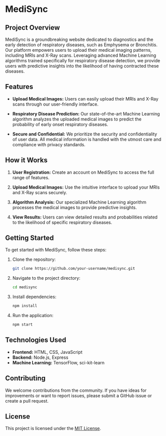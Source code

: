 # MediSync

## Project Overview

MediSync is a groundbreaking website dedicated to diagnostics and the early detection of respiratory diseases, such as Emphysema or Bronchitis. Our platform empowers users to upload their medical imaging patterns, including MRIs and X-Ray scans. Leveraging advanced Machine Learning algorithms trained specifically for respiratory disease detection, we provide users with predictive insights into the likelihood of having contracted these diseases.

## Features

- **Upload Medical Images:** Users can easily upload their MRIs and X-Ray scans through our user-friendly interface.

- **Respiratory Disease Prediction:** Our state-of-the-art Machine Learning algorithm analyzes the uploaded medical images to predict the probability of early onset respiratory diseases.

- **Secure and Confidential:** We prioritize the security and confidentiality of user data. All medical information is handled with the utmost care and compliance with privacy standards.

## How it Works

1. **User Registration:** Create an account on MediSync to access the full range of features.

2. **Upload Medical Images:** Use the intuitive interface to upload your MRIs and X-Ray scans securely.

3. **Algorithm Analysis:** Our specialized Machine Learning algorithm processes the medical images to provide predictive insights.

4. **View Results:** Users can view detailed results and probabilities related to the likelihood of specific respiratory diseases.

## Getting Started

To get started with MediSync, follow these steps:

1. Clone the repository:

   ```bash
   git clone https://github.com/your-username/medisync.git
   ```

2. Navigate to the project directory:

   ```bash
   cd medisync
   ```

3. Install dependencies:

   ```bash
   npm install
   ```

4. Run the application:

   ```bash
   npm start
   ```

## Technologies Used

- **Frontend:** HTML, CSS, JavaScript
- **Backend:** Node.js, Express
- **Machine Learning:** TensorFlow, sci-kit-learn

## Contributing

We welcome contributions from the community. If you have ideas for improvements or want to report issues, please submit a GitHub issue or create a pull request.

## License

This project is licensed under the [MIT License](LICENSE).
